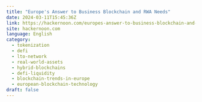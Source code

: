 ```yaml
---
title: "Europe's Answer to Business Blockchain and RWA Needs"
date: 2024-03-11T15:45:36Z
link: https://hackernoon.com/europes-answer-to-business-blockchain-and-rwa-needs?source=rss&utm_medium=RSS&utm_source=news.12bit.vn
site: hackernoon.com
language: English
category:
  - tokenization
  - defi
  - lto-network
  - real-world-assets
  - hybrid-blockchains
  - defi-liquidity
  - blockchain-trends-in-europe
  - european-blockchain-technology
draft: false
---
```

